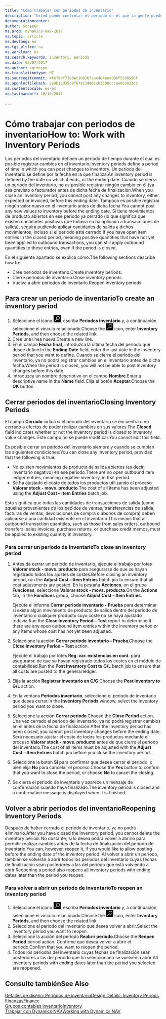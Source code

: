 ```yaml
---
title: "Cómo trabajar con periodos de inventario"
description: "Usted puede controlar el periodo en el que la gente puede registrar cambios en el inventario mediante la definición de periodos de inventario."
documentationcenter: 
author: SorenGP
ms.prod: dynamics-nav-2017
ms.topic: article
ms.devlang: na
ms.tgt_pltfrm: na
ms.workload: na
ms.search.keywords: inventory, periods
ms.date: 08/07/2017
ms.author: sgroespe
ms.translationtype: HT
ms.sourcegitcommit: 4fefaef7380ac10836fcac404eea006f55d8556f
ms.openlocfilehash: 289b12d39c9f67913d862cb3500cccae0b3823d2
ms.contentlocale: es-es
ms.lasthandoff: 10/16/2017

---
```

# <a name="how-to-work-with-inventory-periods"></a><span data-ttu-id="fa94d-103">Cómo trabajar con periodos de inventario</span><span class="sxs-lookup"><span data-stu-id="fa94d-103">How to: Work with Inventory Periods</span></span>
<span data-ttu-id="fa94d-104">Los periodos del inventario definen un periodo de tiempo durante el cual es posible registrar cambios en el inventario.</span><span class="sxs-lookup"><span data-stu-id="fa94d-104">Inventory periods define a period of time in which you can post changes to inventory.</span></span> <span data-ttu-id="fa94d-105">Un periodo del inventario se define por la fecha en la que finaliza.</span><span class="sxs-lookup"><span data-stu-id="fa94d-105">An inventory period is defined by the date on which it ends, or the ending date.</span></span> <span data-ttu-id="fa94d-106">Cuando se cierra un periodo del inventario, no es posible registrar ningún cambio en él (ya sea previsto o facturado) antes de dicha fecha de finalización.</span><span class="sxs-lookup"><span data-stu-id="fa94d-106">When you close an inventory period, you cannot post any changes to inventory, either expected or invoiced, before this ending date.</span></span> <span data-ttu-id="fa94d-107">Tampoco es posible registrar ningún valor nuevo en el inventario antes de dicha fecha.</span><span class="sxs-lookup"><span data-stu-id="fa94d-107">You cannot post any new values to inventory before the ending date.</span></span> <span data-ttu-id="fa94d-108">Si tiene movimientos de producto abiertos en ese periodo ya cerrado (lo que significa que existen cantidades positivas que todavía no ha aplicado a transacciones de salida), seguirá pudiendo aplicar cantidades de salida a dichos movimientos, incluso si el periodo está cerrado.</span><span class="sxs-lookup"><span data-stu-id="fa94d-108">If you have open item entries in the closed period, meaning positive quantities that have not yet been applied to outbound transactions, you can still apply outbound quantities to these entries, even if the period is closed.</span></span>  

<span data-ttu-id="fa94d-109">En el siguiente apartado se explica cómo:</span><span class="sxs-lookup"><span data-stu-id="fa94d-109">The following sections describe how to:</span></span>  

* <span data-ttu-id="fa94d-110">Cree periodos de inventario.</span><span class="sxs-lookup"><span data-stu-id="fa94d-110">Create inventory periods.</span></span>  
* <span data-ttu-id="fa94d-111">Cierre periodos de inventario.</span><span class="sxs-lookup"><span data-stu-id="fa94d-111">Close inventory periods.</span></span>  
* <span data-ttu-id="fa94d-112">Vuelva a abrir periodos de inventario.</span><span class="sxs-lookup"><span data-stu-id="fa94d-112">Reopen inventory periods.</span></span>  

## <a name="to-create-an-inventory-period"></a><span data-ttu-id="fa94d-113">Para crear un periodo de inventario</span><span class="sxs-lookup"><span data-stu-id="fa94d-113">To create an inventory period</span></span>  
1. <span data-ttu-id="fa94d-114">Seleccione el icono ![Buscar página o informe](media/ui-search/search_small.png "icono Buscar página o informe"), escriba **Periodos inventario** y, a continuación, seleccione el vínculo relacionado.</span><span class="sxs-lookup"><span data-stu-id="fa94d-114">Choose the ![Search for Page or Report](media/ui-search/search_small.png "Search for Page or Report icon") icon, enter **Inventory Periods**, and then choose the related link.</span></span>  
2. <span data-ttu-id="fa94d-115">Cree una línea nueva.</span><span class="sxs-lookup"><span data-stu-id="fa94d-115">Create a new line.</span></span>  
3. <span data-ttu-id="fa94d-116">En el campo **Fecha final**, introduzca la última fecha del periodo que desee definir.</span><span class="sxs-lookup"><span data-stu-id="fa94d-116">In the **Ending Date** field, enter the last date in the inventory period that you want to define.</span></span> <span data-ttu-id="fa94d-117">Cuando se cierre el periodo del inventario, ya no podrá registrar cambios en el inventario antes de dicha fecha.</span><span class="sxs-lookup"><span data-stu-id="fa94d-117">When the period is closed, you will not be able to post inventory changes before this date.</span></span>  
4. <span data-ttu-id="fa94d-118">Introduzca un nombre descriptivo en el campo **Nombre**.</span><span class="sxs-lookup"><span data-stu-id="fa94d-118">Enter a descriptive name in the **Name** field.</span></span> <span data-ttu-id="fa94d-119">Elija el botón **Aceptar**.</span><span class="sxs-lookup"><span data-stu-id="fa94d-119">Choose the **OK** button.</span></span>  

## <a name="closing-inventory-periods"></a><span data-ttu-id="fa94d-120">Cerrar periodos del inventario</span><span class="sxs-lookup"><span data-stu-id="fa94d-120">Closing Inventory Periods</span></span>  
<span data-ttu-id="fa94d-121">El campo **Cerrado** indica si el periodo del inventario se encuentra o no cerrado a efectos de poder realizar cambios en sus valores.</span><span class="sxs-lookup"><span data-stu-id="fa94d-121">The **Closed** field indicates whether or not the inventory period is closed to inventory value changes.</span></span> <span data-ttu-id="fa94d-122">Este campo no se puede modificar.</span><span class="sxs-lookup"><span data-stu-id="fa94d-122">You cannot edit this field.</span></span>  

<span data-ttu-id="fa94d-123">Es posible cerrar un periodo del inventario siempre y cuando se cumplan las siguientes condiciones:</span><span class="sxs-lookup"><span data-stu-id="fa94d-123">You can close any inventory period, provided that the following is true:</span></span>  

* <span data-ttu-id="fa94d-124">No existen movimientos de producto de salida abiertos (es decir, inventario negativo) en ese periodo.</span><span class="sxs-lookup"><span data-stu-id="fa94d-124">There are no open outbound item ledger entries, meaning negative inventory, in that period.</span></span>  
* <span data-ttu-id="fa94d-125">Se ha ajustado el coste de todos los productos utilizando el proceso **Valorar stock - movs. producto**.</span><span class="sxs-lookup"><span data-stu-id="fa94d-125">The cost of all items has been adjusted using the **Adjust Cost – Item Entries** batch job.</span></span>  

<span data-ttu-id="fa94d-126">Esto significa que todas las cantidades de transacciones de salida (como aquellas provenientes de los pedidos de ventas, transferencias de salida, facturas de ventas, devoluciones de compra o abonos de compra) deben aplicarse a una cantidad existente en el inventario.</span><span class="sxs-lookup"><span data-stu-id="fa94d-126">This means that all outbound transaction quantities, such as those from sales orders, outbound transfers, sales invoices, purchase returns, or purchase credit memos, must be applied to existing quantity in inventory.</span></span>  

### <a name="to-close-an-inventory-period"></a><span data-ttu-id="fa94d-127">Para cerrar un periodo de inventario</span><span class="sxs-lookup"><span data-stu-id="fa94d-127">To close an inventory period</span></span>  
1. <span data-ttu-id="fa94d-128">Antes de cerrar un periodo de inventario, ejecute el trabajo por lotes **Valorar stock - movs. producto** para asegurarse de que se hayan registrado todos los ajustes de costes.</span><span class="sxs-lookup"><span data-stu-id="fa94d-128">Before closing an inventory period, run the **Adjust Cost – Item Entries** batch job to ensure that all cost adjustments are posted.</span></span> <span data-ttu-id="fa94d-129">En la pestaña **Acciones**, en el grupo **Funciones**, seleccione **Valorar stock - movs. producto**.</span><span class="sxs-lookup"><span data-stu-id="fa94d-129">On the **Actions** tab, in the **Functions** group, choose **Adjust Cost – Item Entries**.</span></span>  

     <span data-ttu-id="fa94d-130">Ejecute el informe **Cerrar periodo inventario - Prueba** para determinar si existe algún movimiento de producto de salida dentro del periodo de inventario o cualquier producto cuyo coste no se haya ajustado todavía.</span><span class="sxs-lookup"><span data-stu-id="fa94d-130">Run the **Close Inventory Period – Test** report to determine if there are any open outbound item entries within the inventory period or any items whose cost has not yet been adjusted.</span></span>  
2. <span data-ttu-id="fa94d-131">Seleccione la acción **Cerrar periodo inventario - Prueba**.</span><span class="sxs-lookup"><span data-stu-id="fa94d-131">Choose the **Close Inventory Period – Test** action.</span></span>  

     <span data-ttu-id="fa94d-132">Ejecute el trabajo por lotes **Reg. var. existencias en cont.** para asegurarse de que se hayan registrado todos los costes en el módulo de contabilidad.</span><span class="sxs-lookup"><span data-stu-id="fa94d-132">Run the **Post Inventory Cost to G/L** batch job to ensure that all costs are posted to the general ledger.</span></span>  
3. <span data-ttu-id="fa94d-133">Elija la acción **Registrar inventario en C/G**.</span><span class="sxs-lookup"><span data-stu-id="fa94d-133">Choose the **Post Inventory to G/L** action.</span></span>  
4. <span data-ttu-id="fa94d-134">En la ventana **Periodos inventario**, seleccione el periodo de inventario que desea cerrar.</span><span class="sxs-lookup"><span data-stu-id="fa94d-134">In the **Inventory Periods** window, select the inventory period you want to close.</span></span>  
5. <span data-ttu-id="fa94d-135">Seleccione la acción **Cerrar periodo**.</span><span class="sxs-lookup"><span data-stu-id="fa94d-135">Choose the **Close Period** action.</span></span> <span data-ttu-id="fa94d-136">Una vez cerrado el periodo del inventario, ya no podrá registrar cambios en el antes de la fecha de finalización.</span><span class="sxs-lookup"><span data-stu-id="fa94d-136">After the inventory period has been closed, you cannot post inventory changes before the ending date.</span></span> <span data-ttu-id="fa94d-137">Será necesario ajustar el coste de todos los productos mediante el proceso **Valorar stock - movs. producto** antes de que cierre el periodo del inventario.</span><span class="sxs-lookup"><span data-stu-id="fa94d-137">The cost of all items must be adjusted with the **Adjust Cost – Item Entries** batch job before you close the inventory period.</span></span>  
6. <span data-ttu-id="fa94d-138">Seleccione le botón **Sí** para confirmar que desea cerrar el periodo, o bien elija **No** para cancelar el proceso.</span><span class="sxs-lookup"><span data-stu-id="fa94d-138">Choose the **Yes** button to confirm that you want to close the period, or choose **No** to cancel the closing.</span></span>  
7. <span data-ttu-id="fa94d-139">Se cierra el periodo de inventario y aparece un mensaje de confirmación cuando haya finalizado.</span><span class="sxs-lookup"><span data-stu-id="fa94d-139">The inventory period is closed and a confirmation message is displayed when it is finished.</span></span>  

## <a name="reopening-inventory-periods"></a><span data-ttu-id="fa94d-140">Volver a abrir periodos del inventario</span><span class="sxs-lookup"><span data-stu-id="fa94d-140">Reopening Inventory Periods</span></span>  
<span data-ttu-id="fa94d-141">Después de haber cerrado el periodo de inventario, ya no podrá eliminarlo.</span><span class="sxs-lookup"><span data-stu-id="fa94d-141">After you have closed the inventory period, you cannot delete the inventory period.</span></span> <span data-ttu-id="fa94d-142">No obstante, si lo desea podrá volver a abrirlo para permitir realizar cambios antes de la fecha de finalización del periodo del inventario.</span><span class="sxs-lookup"><span data-stu-id="fa94d-142">You can, however, reopen it, if you would like to allow posting before the ending date of the inventory period.</span></span> <span data-ttu-id="fa94d-143">Al volver a abrir un periodo, también se volverán a abrir todos los periodos del inventario cuyas fechas de finalización sean posteriores a las del periodo que está volviendo a abrir.</span><span class="sxs-lookup"><span data-stu-id="fa94d-143">Reopening a period also reopens all inventory periods with ending dates later than the period you reopen.</span></span>  

### <a name="to-reopen-an-inventory-period"></a><span data-ttu-id="fa94d-144">Para volver a abrir un periodo de inventario</span><span class="sxs-lookup"><span data-stu-id="fa94d-144">To reopen an inventory period</span></span>  
1. <span data-ttu-id="fa94d-145">Seleccione el icono ![Buscar página o informe](media/ui-search/search_small.png "icono Buscar página o informe"), escriba **Periodos inventario** y, a continuación, seleccione el vínculo relacionado.</span><span class="sxs-lookup"><span data-stu-id="fa94d-145">Choose the ![Search for Page or Report](media/ui-search/search_small.png "Search for Page or Report icon") icon, enter **Inventory Periods**, and then choose the related link.</span></span>  
2. <span data-ttu-id="fa94d-146">Seleccione el periodo del inventario que desea volver a abrir.</span><span class="sxs-lookup"><span data-stu-id="fa94d-146">Select the inventory period you want to reopen.</span></span>  
3. <span data-ttu-id="fa94d-147">Seleccione la acción del periodo **Reabrir periodo**.</span><span class="sxs-lookup"><span data-stu-id="fa94d-147">Choose the **Reopen Period** period action.</span></span> <span data-ttu-id="fa94d-148">Confirme que desea volver a abrir el periodo.</span><span class="sxs-lookup"><span data-stu-id="fa94d-148">Confirm that you want to reopen the period.</span></span>  
4. <span data-ttu-id="fa94d-149">Todos los periodos del inventario cuyas fechas de finalización sean posteriores a las del periodo que ha seleccionado se vuelven a abrir.</span><span class="sxs-lookup"><span data-stu-id="fa94d-149">All inventory periods with ending dates later than the period you selected are reopened.</span></span>  

## <a name="see-also"></a><span data-ttu-id="fa94d-150">Consulte también</span><span class="sxs-lookup"><span data-stu-id="fa94d-150">See Also</span></span>  
[<span data-ttu-id="fa94d-151">Detalles de diseño: Periodos de inventario</span><span class="sxs-lookup"><span data-stu-id="fa94d-151">Design Details: Inventory Periods</span></span>](design-details-inventory-periods.md)  
[<span data-ttu-id="fa94d-152">Finanzas</span><span class="sxs-lookup"><span data-stu-id="fa94d-152">Finance</span></span>](finance.md)  
[<span data-ttu-id="fa94d-153">Grupos contables inventario</span><span class="sxs-lookup"><span data-stu-id="fa94d-153">Inventory</span></span>](inventory-manage-inventory.md)  
[<span data-ttu-id="fa94d-154">Trabajar con Dynamics NAV</span><span class="sxs-lookup"><span data-stu-id="fa94d-154">Working with Dynamics NAV</span></span>](ui-work-product.md)

